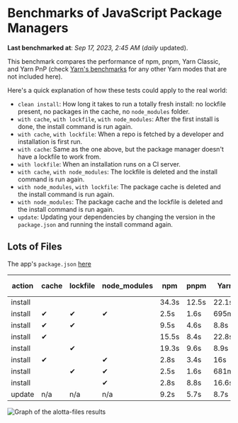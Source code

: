 # Benchmarks of JavaScript Package Managers

**Last benchmarked at**: _Sep 17, 2023, 2:45 AM_ (_daily_ updated).

This benchmark compares the performance of npm, pnpm, Yarn Classic, and Yarn PnP (check [Yarn's benchmarks](https://yarnpkg.com/benchmarks) for any other Yarn modes that are not included here).

Here's a quick explanation of how these tests could apply to the real world:

- `clean install`: How long it takes to run a totally fresh install: no lockfile present, no packages in the cache, no `node_modules` folder.
- `with cache`, `with lockfile`, `with node_modules`: After the first install is done, the install command is run again.
- `with cache`, `with lockfile`: When a repo is fetched by a developer and installation is first run.
- `with cache`: Same as the one above, but the package manager doesn't have a lockfile to work from.
- `with lockfile`: When an installation runs on a CI server.
- `with cache`, `with node_modules`: The lockfile is deleted and the install command is run again.
- `with node_modules`, `with lockfile`: The package cache is deleted and the install command is run again.
- `with node_modules`: The package cache and the lockfile is deleted and the install command is run again.
- `update`: Updating your dependencies by changing the version in the `package.json` and running the install command again.

## Lots of Files

The app's `package.json` [here](https://github.com/pnpm/pnpm.io/blob/main/benchmarks/fixtures/alotta-files/package.json)

| action  | cache | lockfile | node_modules| npm | pnpm | Yarn | Yarn PnP |
| ---     | ---   | ---      | ---         | --- | ---  | ---  | ---      |
| install |       |          |             | 34.3s | 12.5s | 22.1s | 20.2s |
| install | ✔     | ✔        | ✔           | 2.5s | 1.6s | 695ms | n/a |
| install | ✔     | ✔        |             | 9.5s | 4.6s | 8.8s | 668ms |
| install | ✔     |          |             | 15.5s | 8.4s | 22.8s | 15.2s |
| install |       | ✔        |             | 19.3s | 9.6s | 8.9s | 670ms |
| install | ✔     |          | ✔           | 2.8s | 3.4s | 16s | n/a |
| install |       | ✔        | ✔           | 2.5s | 1.6s | 681ms | n/a |
| install |       |          | ✔           | 2.8s | 8.8s | 16.6s | n/a |
| update  | n/a | n/a | n/a | 9.2s | 5.7s | 8.7s | 16.9s |

<img alt="Graph of the alotta-files results" src="/img/benchmarks/alotta-files.svg" />